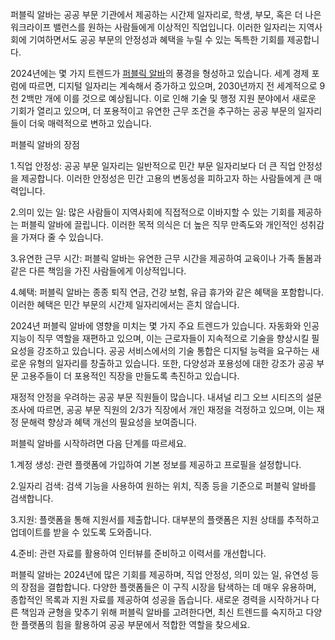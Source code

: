 <p>퍼블릭 알바는 공공 부문 기관에서 제공하는 시간제 일자리로, 학생, 부모, 혹은 더 나은 워크라이프 밸런스를 원하는 사람들에게 이상적인 직업입니다. 이러한 일자리는 지역사회에 기여하면서도 공공 부문의 안정성과 혜택을 누릴 수 있는 독특한 기회를 제공합니다.</p>

<p>2024년에는 몇 가지 트렌드가 <a href="https://ezalba.com/">퍼블릭 알바</a>의 풍경을 형성하고 있습니다. 세계 경제 포럼에 따르면, 디지털 일자리는 계속해서 증가하고 있으며, 2030년까지 전 세계적으로 9천 2백만 개에 이를 것으로 예상됩니다. 이로 인해 기술 및 행정 지원 분야에서 새로운 기회가 열리고 있으며, 더 포용적이고 유연한 근무 조건을 추구하는 공공 부문의 일자리들이 더욱 매력적으로 변하고 있습니다.</p>

<p>퍼블릭 알바의 장점</p>
<p>1.직업 안정성: 공공 부문 일자리는 일반적으로 민간 부문 일자리보다 더 큰 직업 안정성을 제공합니다. 이러한 안정성은 민간 고용의 변동성을 피하고자 하는 사람들에게 큰 매력입니다.</p>
<p>2.의미 있는 일: 많은 사람들이 지역사회에 직접적으로 이바지할 수 있는 기회를 제공하는 퍼블릭 알바에 끌립니다. 이러한 목적 의식은 더 높은 직무 만족도와 개인적인 성취감을 가져다 줄 수 있습니다.</p>
<p>3.유연한 근무 시간: 퍼블릭 알바는 유연한 근무 시간을 제공하여 교육이나 가족 돌봄과 같은 다른 책임을 가진 사람들에게 이상적입니다.</p>
<p>4.혜택: 퍼블릭 알바는 종종 퇴직 연금, 건강 보험, 유급 휴가와 같은 혜택을 포함합니다. 이러한 혜택은 민간 부문의 시간제 일자리에서는 흔치 않습니다.</p>

<p>2024년 퍼블릭 알바에 영향을 미치는 몇 가지 주요 트렌드가 있습니다. 자동화와 인공지능이 직무 역할을 재편하고 있으며, 이는 근로자들이 지속적으로 기술을 향상시킬 필요성을 강조하고 있습니다. 공공 서비스에서의 기술 통합은 디지털 능력을 요구하는 새로운 유형의 일자리를 창출하고 있습니다. 또한, 다양성과 포용성에 대한 강조가 공공 부문 고용주들이 더 포용적인 직장을 만들도록 촉진하고 있습니다​​.</p>

<p>재정적 안정을 우려하는 공공 부문 직원들이 많습니다. 내셔널 리그 오브 시티즈의 설문조사에 따르면, 공공 부문 직원의 2/3가 직장에서 개인 재정을 걱정하고 있으며, 이는 재정 문해력 향상과 혜택 개선의 필요성을 보여줍니다.</p>

<p>퍼블릭 알바를 시작하려면 다음 단계를 따르세요.</p>
<p>1.계정 생성: 관련 플랫폼에 가입하여 기본 정보를 제공하고 프로필을 설정합니다.</p>
<p>2.일자리 검색: 검색 기능을 사용하여 원하는 위치, 직종 등을 기준으로 퍼블릭 알바를 검색합니다.</p>
<p>3.지원: 플랫폼을 통해 지원서를 제출합니다. 대부분의 플랫폼은 지원 상태를 추적하고 업데이트를 받을 수 있도록 도와줍니다.</p>
<p>4.준비: 관련 자료를 활용하여 인터뷰를 준비하고 이력서를 개선합니다.</p>

<p>퍼블릭 알바는 2024년에 많은 기회를 제공하며, 직업 안정성, 의미 있는 일, 유연성 등의 장점을 결합합니다. 다양한 플랫폼들은 이 구직 시장을 탐색하는 데 매우 유용하며, 종합적인 목록과 지원 자료를 제공하여 성공을 돕습니다. 새로운 경력을 시작하거나 다른 책임과 균형을 맞추기 위해 퍼블릭 알바를 고려한다면, 최신 트렌드를 숙지하고 다양한 플랫폼의 힘을 활용하여 공공 부문에서 적합한 역할을 찾으세요.</p>
